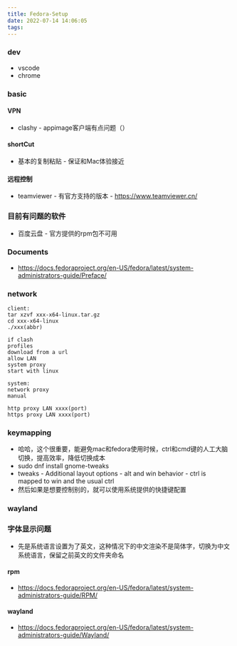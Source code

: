 ```yaml
---
title: Fedora-Setup
date: 2022-07-14 14:06:05
tags:
---
```

### dev
- vscode
- chrome



### basic
#### VPN
- clashy - appimage客户端有点问题（）

#### shortCut
- 基本的复制粘贴 - 保证和Mac体验接近
#### 远程控制
- teamviewer - 有官方支持的版本 - https://www.teamviewer.cn/

### 目前有问题的软件
- 百度云盘 - 官方提供的rpm包不可用

### Documents
- https://docs.fedoraproject.org/en-US/fedora/latest/system-administrators-guide/Preface/


### network
```
client:
tar xzvf xxx-x64-linux.tar.gz
cd xxx-x64-linux
./xxx(abbr)

if clash
profiles 
download from a url
allow LAN
system proxy
start with linux

system:
network proxy
manual

http proxy LAN xxxx(port)
https proxy LAN xxxx(port)
```

### keymapping
- 哈哈，这个很重要，能避免mac和fedora使用时候，ctrl和cmd键的人工大脑切换，提高效率，降低切换成本
- sudo dnf install gnome-tweaks
- tweaks - Additional layout options - alt and win behavior - ctrl is mapped to win and the usual ctrl
- 然后如果是想要控制别的，就可以使用系统提供的快捷键配置
### wayland


### 字体显示问题
- 先是系统语言设置为了英文，这种情况下的中文渲染不是简体字，切换为中文系统语言，保留之前英文的文件夹命名

#### rpm
- https://docs.fedoraproject.org/en-US/fedora/latest/system-administrators-guide/RPM/

#### wayland
- https://docs.fedoraproject.org/en-US/fedora/latest/system-administrators-guide/Wayland/
